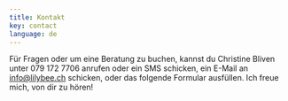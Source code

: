 ```yaml
---
title: Kontakt
key: contact
language: de
---
```


Für Fragen oder um eine Beratung zu buchen, kannst du Christine Bliven unter 079 172 7706 anrufen oder ein SMS schicken, ein E-Mail an [info@lilybee.ch](mailto:info@lilybee.ch) schicken, oder das folgende Formular ausfüllen. Ich freue mich, von dir zu hören!
